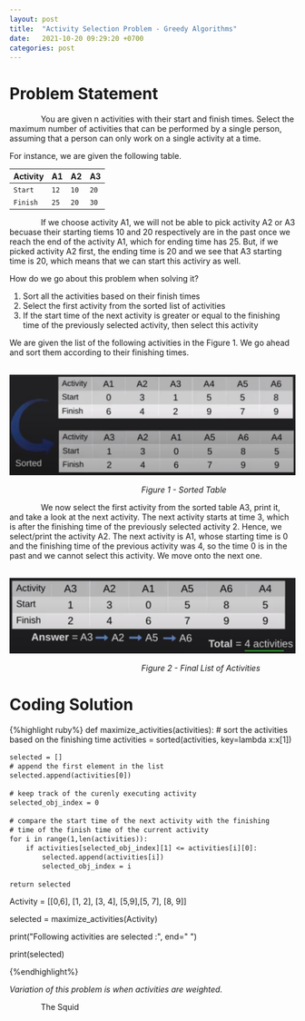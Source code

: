 ```yaml
---
layout: post
title:  "Activity Selection Problem - Greedy Algorithms"
date:   2021-10-20 09:29:20 +0700
categories: post
---
```

 
# Problem Statement
 
 &nbsp;&nbsp;&nbsp;&nbsp;&nbsp;&nbsp;&nbsp;&nbsp;&nbsp;&nbsp;&nbsp;&nbsp;&nbsp;
 You are given n activities with their start and finish times. Select the maximum number of activities that can be performed by a single person, assuming that a person can only work on a single activity at a time. 
 
 For instance, we are given the following table.
 
 <div class="overflow-table" markdown="block">

| Activity  |  A1  |  A2  |  A3  |   
| :---------|  :-  |  :-  |  :-  |
| `Start`   | `12` | `10` | `20` |
| `Finish`  | `25` | `20` | `30` |

</div>
 
 &nbsp;&nbsp;&nbsp;&nbsp;&nbsp;&nbsp;&nbsp;&nbsp;&nbsp;&nbsp;&nbsp;&nbsp;&nbsp;
 If we choose activity A1, we will not be able to pick activity A2 or A3 becuase their starting tiems 10 and 20 respectively are in the past once we reach the end of the activity A1, which for ending time has 25. But, if we picked activity A2 first, the ending time is 20 and we see that A3 starting time is 20, which means that we can start this activiry as well. 
 
 How do we go about this problem when solving it?
 
 1. Sort all the activities based on their finish times
 2. Select the first activity from the sorted list of activities
 3. If the start time of the next activity is greater or equal to the finishing time of the previously selected activity, then select this activity 

We are given the list of the following activities in the Figure 1. We go ahead and sort them according to their finishing times.

&nbsp;&nbsp;&nbsp;&nbsp;&nbsp;&nbsp;&nbsp;&nbsp;&nbsp;&nbsp;&nbsp;&nbsp;&nbsp;&nbsp;&nbsp;&nbsp;&nbsp;&nbsp; 
![activity_selection-table](../../assets/posts_images/activity_0.png)

&nbsp;&nbsp;&nbsp;&nbsp;&nbsp;&nbsp;&nbsp;&nbsp;&nbsp;&nbsp;&nbsp;&nbsp;&nbsp;&nbsp;&nbsp;&nbsp;&nbsp;&nbsp;&nbsp;&nbsp;&nbsp;&nbsp;&nbsp;&nbsp;&nbsp;&nbsp;&nbsp;&nbsp;&nbsp;&nbsp;&nbsp;&nbsp;&nbsp;&nbsp;&nbsp;&nbsp;&nbsp;&nbsp;&nbsp;&nbsp;&nbsp;&nbsp;&nbsp;&nbsp;&nbsp;&nbsp;&nbsp;&nbsp;&nbsp;&nbsp;&nbsp;&nbsp;&nbsp;&nbsp;&nbsp;&nbsp;&nbsp;&nbsp;&nbsp;*Figure 1 - Sorted Table*

&nbsp;&nbsp;&nbsp;&nbsp;&nbsp;&nbsp;&nbsp;&nbsp;&nbsp;&nbsp;&nbsp;&nbsp;&nbsp;
We now select the first activity from the sorted table A3, print it, and take a look at the next activity. The next activity starts at time 3, which is after the finishing time of the previously selected activity 2. Hence, we select/print the activity A2. The next activity is A1, whose starting time is 0 and the finishing time of the previous activity was 4, so the time 0 is in the past and we cannot select this activity. We move onto the next one.
 
 &nbsp;&nbsp;&nbsp;&nbsp;&nbsp;&nbsp;&nbsp;&nbsp;&nbsp;&nbsp;&nbsp;&nbsp;&nbsp;&nbsp;&nbsp;&nbsp;&nbsp;&nbsp; 
![activity_selection-table](../../assets/posts_images/activity_1.png)

&nbsp;&nbsp;&nbsp;&nbsp;&nbsp;&nbsp;&nbsp;&nbsp;&nbsp;&nbsp;&nbsp;&nbsp;&nbsp;&nbsp;&nbsp;&nbsp;&nbsp;&nbsp;&nbsp;&nbsp;&nbsp;&nbsp;&nbsp;&nbsp;&nbsp;&nbsp;&nbsp;&nbsp;&nbsp;&nbsp;&nbsp;&nbsp;&nbsp;&nbsp;&nbsp;&nbsp;&nbsp;&nbsp;&nbsp;&nbsp;&nbsp;&nbsp;&nbsp;&nbsp;&nbsp;&nbsp;&nbsp;&nbsp;&nbsp;&nbsp;&nbsp;&nbsp;&nbsp;&nbsp;&nbsp;&nbsp;&nbsp;&nbsp;&nbsp;*Figure 2 - Final List of Activities*

# Coding Solution

{%highlight ruby%}
def maximize_activities(activities):
    # sort the activities based on the finishing time
    activities = sorted(activities, key=lambda x:x[1])

    selected = []
    # append the first element in the list
    selected.append(activities[0])
    
    # keep track of the curenly executing activity
    selected_obj_index = 0
    
    # compare the start time of the next activity with the finishing 
    # time of the finish time of the current activity
    for i in range(1,len(activities)):
        if activities[selected_obj_index][1] <= activities[i][0]:
            selected.append(activities[i])
            selected_obj_index = i
            
    return selected
    

Activity = [[0,6], [1, 2], [3, 4], [5,9],[5, 7], [8, 9]]

selected = maximize_activities(Activity)

print("Following activities are selected :", end=" ")

print(selected)

{%endhighlight%}

 *Variation of this problem is when activities are weighted.*
 
 &nbsp;&nbsp;&nbsp;&nbsp;&nbsp;&nbsp;&nbsp;&nbsp;&nbsp;&nbsp;&nbsp;&nbsp;&nbsp;
 The Squid

 
